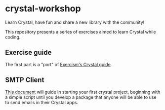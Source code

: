 # crystal-workshop
Learn Crystal, have fun and share a new library with the community!

This repository presents a series of exercises aimed to learn Crystal while coding.

## Exercise guide

The first part is a "port" of [Exercism's Crystal guide](http://exercism.io/languages/crystal/about).

## SMTP Client

[This document](smtp-client/README.md) will guide in starting your first crystal project, beginning with a simple script until you develop a package that anyone will be able to use to send emails in their Crystal apps.
